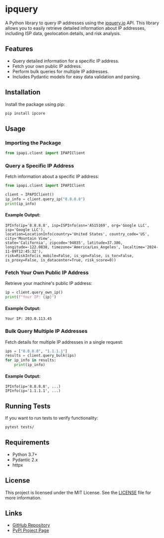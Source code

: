# ipquery

A Python library to query IP addresses using the [ipquery.io](https://ipquery.io) API. This library allows you to easily retrieve detailed information about IP addresses, including ISP data, geolocation details, and risk analysis.

## Features

- Query detailed information for a specific IP address.
- Fetch your own public IP address.
- Perform bulk queries for multiple IP addresses.
- Includes Pydantic models for easy data validation and parsing.

## Installation

Install the package using pip:

```bash
pip install ipcore
```

## Usage

### Importing the Package

```python
from ipapi.client import IPAPIClient
```

### Query a Specific IP Address

Fetch information about a specific IP address:

```python
from ipapi.client import IPAPIClient

client = IPAPIClient()
ip_info = client.query_ip("8.8.8.8")
print(ip_info)
```

#### Example Output:
```
IPInfo(ip='8.8.8.8', isp=ISPInfo(asn='AS15169', org='Google LLC', isp='Google LLC'),
location=LocationInfo(country='United States', country_code='US', city='Mountain View',
state='California', zipcode='94035', latitude=37.386, longitude=-122.0838, timezone='America/Los_Angeles', localtime='2024-11-09T12:45:32'),
risk=RiskInfo(is_mobile=False, is_vpn=False, is_tor=False, is_proxy=False, is_datacenter=True, risk_score=0))
```

### Fetch Your Own Public IP Address

Retrieve your machine's public IP address:

```python
ip = client.query_own_ip()
print(f"Your IP: {ip}")
```

#### Example Output:
```
Your IP: 203.0.113.45
```

### Bulk Query Multiple IP Addresses

Fetch details for multiple IP addresses in a single request:

```python
ips = ["8.8.8.8", "1.1.1.1"]
results = client.query_bulk(ips)
for ip_info in results:
    print(ip_info)
```

#### Example Output:
```
IPInfo(ip='8.8.8.8', ...)
IPInfo(ip='1.1.1.1', ...)
```

## Running Tests

If you want to run tests to verify functionality:

```bash
pytest tests/
```

## Requirements

- Python 3.7+
- Pydantic 2.x
- httpx

## License

This project is licensed under the MIT License. See the [LICENSE](LICENSE) file for more information.

## Links

- [GitHub Repository](https://github.com/ipqwery/ipapi-py)
- [PyPI Project Page](https://pypi.org/project/ipcore/)
